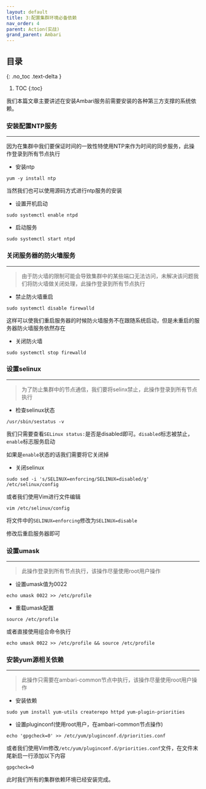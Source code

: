```yaml
---
layout: default
title: 3:配置集群环境必备依赖
nav_order: 4
parent: Action(实战)
grand_parent: Ambari
---
```


## 目录
{: .no_toc .text-delta }

1. TOC
{:toc}

我们本篇文章主要讲述在安装Ambari服务前需要安装的各种第三方支撑的系统依赖。

### 安装配置NTP服务

---

因为在集群中我们要保证时间的一致性特使用NTP来作为时间的同步服务，此操作登录到所有节点执行

- 安装ntp

```shell
yum -y install ntp
```

当然我们也可以使用源码方式进行ntp服务的安装

- 设置开机启动

```shell
sudo systemctl enable ntpd
```

- 启动服务

```shell
sudo systemctl start ntpd
```

### 关闭服务器的防火墙服务

---

> 由于防火墙的限制可能会导致集群中的某些端口无法访问，未解决该问题我们将防火墙做关闭处理，此操作登录到所有节点执行

- 禁止防火墙重启

```shell
sudo systemctl disable firewalld
```

这样可以使我们重启服务器的时候防火墙服务不在跟随系统启动，但是未重启的服务器防火墙服务依然存在

- 关闭防火墙

```shell
sudo systemctl stop firewalld
```

### 设置selinux

---

> 为了防止集群中的节点通信，我们要将selinx禁止，此操作登录到所有节点执行

- 检查selinux状态

```shell
/usr/sbin/sestatus -v
```

我们只需要查看`SELinux status:`是否是disabled即可。`disabled`标志被禁止，`enable`标志服务启动

如果是`enable`状态的话我们需要将它关闭掉

- 关闭selinux

```shell
sudo sed -i 's/SELINUX=enforcing/SELINUX=disabled/g' /etc/selinux/config
```

或者我们使用Vim进行文件编辑

```shell
vim /etc/selinux/config
```

将文件中的`SELINUX=enforcing`修改为`SELINUX=disable`

修改后重启服务器即可

### 设置umask

---

> 此操作登录到所有节点执行，该操作尽量使用root用户操作

- 设置umask值为0022

```shell
echo umask 0022 >> /etc/profile
```

- 重载umask配置

```shell
source /etc/profile
```

或者直接使用组合命令执行

```shell
echo umask 0022 >> /etc/profile && source /etc/profile
```

### 安装yum源相关依赖

---

> 此操作只需要在ambari-common节点中执行，该操作尽量使用root用户操作

- 安装依赖

```shell
sudo yum install yum-utils createrepo httpd yum-plugin-priorities
```

- 设置pluginconf(使用root用户，在ambari-common节点操作)

```shell
echo 'gpgcheck=0' >> /etc/yum/pluginconf.d/priorities.conf
```

或者我们使用Vim修改`/etc/yum/pluginconf.d/priorities.conf`文件，在文件末尾新启一行添加以下内容

```shell
gpgcheck=0
```

此时我们所有的集群依赖环境已经安装完成。